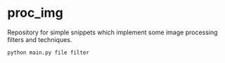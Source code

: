 # proc\_img

Repository for simple snippets which implement some image processing
filters and techniques.

    python main.py file filter
